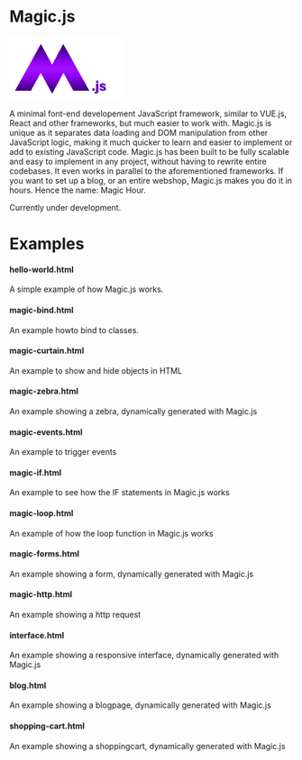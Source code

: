 # Magic.js

<img src="https://github.com/flaneurette/Magic.js/blob/main/assets/images/magic-js-logo.png" />

A minimal font-end developement JavaScript framework, similar to VUE.js, React and other frameworks, but much easier to work with. Magic.js is unique as it separates data loading and DOM manipulation from other JavaScript logic, making it much quicker to learn and easier to implement or add to existing JavaScript code. Magic.js has been built to be fully scalable and easy to implement in any project, without having to rewrite entire codebases. It even works in parallel to the aforementioned frameworks. If you want to set up a blog, or an entire webshop, Magic.js makes you do it in hours. Hence the name: Magic Hour.

Currently under development.

# Examples

#### hello-world.html
A simple example of how Magic.js works.
#### magic-bind.html
An example howto bind to classes.
#### magic-curtain.html
An example to show and hide objects in HTML
#### magic-zebra.html
An example showing a zebra, dynamically generated with Magic.js
#### magic-events.html
An example to trigger events
#### magic-if.html
An example to see how the IF statements in Magic.js works
#### magic-loop.html
An example of how the loop function in Magic.js works
#### magic-forms.html
An example showing a form, dynamically generated with Magic.js
#### magic-http.html
An example showing a http request


#### interface.html
An example showing a responsive interface, dynamically generated with Magic.js
#### blog.html
An example showing a blogpage, dynamically generated with Magic.js
#### shopping-cart.html
An example showing a shoppingcart, dynamically generated with Magic.js

